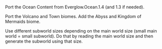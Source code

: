 Port the Ocean Content from Everglow.Ocean.1.4 (and 1.3 if needed).

Port the Volcano and Town biomes.
Add the Abyss and Kingdom of Mermaids biome.

Use different subworld sizes depending on the main world size (small main world = small subworld).
Do that by reading the main world size and then generate the subworld using that size.